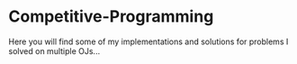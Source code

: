 # Competitive-Programming
Here you will find some of my implementations and solutions for problems I solved on multiple OJs...
